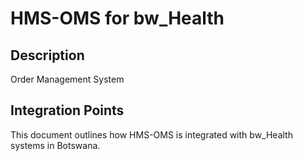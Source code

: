 # HMS-OMS for bw_Health

## Description

Order Management System

## Integration Points

This document outlines how HMS-OMS is integrated with bw_Health systems in Botswana.
